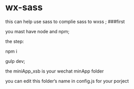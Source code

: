 # wx-sass
this can help use sass to complie sass to wxss ;
###first

you mast have node and npm;

the step:

npm i 

gulp dev;

the miniApp_xsb is your wechat minApp folder

you can edit this folder‘s name in config.js for your porject
